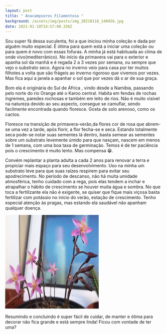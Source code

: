 ```yaml
---
layout: post
title: " Anacampseros Filamentosa "
background: /assets/img/posts/img_20210118_140456.jpg
date: 2021-01-18T14:57:08.336Z
---
```

 Sou super fã dessa suculenta, foi a que iniciou minha coleção e dada por alguém muito especial. É ótima para quem está a iniciar uma coleção ou para quem é novo com essas fofuras. A minha já está habituada ao clima de onde vivo(mediterrânico).
No início da primavera vai para o exterior e apanha sol da manhã e é regada 2 a 3 vezes por semana, ou sempre que vejo o substrato seco. Agora no inverno veio para casa por ter muitos filhotes a volta que são frágeis ao inverno rigoroso que vivemos por vezes. Mas fica aqui a janela a apanhar o sol que por vezes dá o ar de sua graça. 

Bom ela é originária do Sul de África , vindo desde a Namíbia, passando pelo norte do rio Orange até o Karoo central. Habita em fendas de rochas íngremes, paredes rochosas e também em leito de rios. Não é muito visível na natureza devido ao seu aspecto, consegue se camuflar, sendo facilmente encontrada quando floresce. Gosta de solo arenoso, como os cactos.

Floresce na transição de primavera-verão,da flores cor de rosa que abrem-se uma vez a tarde, após florir, a flor fecha-se e seca. Estando totalmente seca pode-se notar suas sementes lá dentro, basta semear as sementes sobre um substrato levemente úmido para que nasçam, nascem em menos de 1 semana, com uma boa taxa de germinação. Temos é de ter paciência pois o crescimento é muito lento. Mas compensa 😁. 

Convém replantar a planta adulta a cada 2 anos para renovar a terra e propiciar mais espaço para seu desenvolvimento. Uso na minha um substrato leve para que suas raízes respirem para evitar seu apodrecimento. No período de descanso, não há muita umidade atmosférica, tenho cuidado com a rega, pois elas tendem a inchar e atrapalhar o hábito de crescimento se houver muita água e sombra. No que toca a fertilizante ela não é exigente, se quiser que fique mais viçosa basta fertilizar com potássio no início do verão, estação de crescimento. Tenho especial atenção às pragas, mas estando ela saudável não apanham qualquer doença. 

![](/assets/img/posts/bloggif_6006c0684bc9b.jpeg)

Resumindo e concluindo é super fácil de cuidar, de manter e ótima para decorar não fica grande e está sempre linda! 
Ficou com vontade de ter uma?